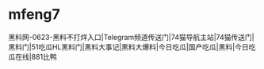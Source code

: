 # mfeng7
黑料网-0623-黑料不打烊入口|Telegram频道传送门|74猫导航主站|74猫传送门|黑料门|51吃瓜HL黑料门|黑料大事记|黑料大爆料|今日吃瓜|国产吃瓜|黑料|今日吃瓜在线|881比鸭
